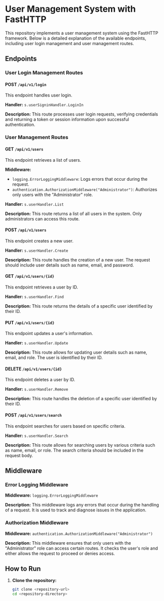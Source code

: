 # User Management System with FastHTTP

This repository implements a user management system using the FastHTTP framework. Below is a detailed explanation of the available endpoints, including user login management and user management routes.

## Endpoints

### User Login Management Routes

#### POST `/api/v1/login`

This endpoint handles user login.

**Handler:** `s.userSigninHandler.LoginIn`

**Description:** This route processes user login requests, verifying credentials and returning a token or session information upon successful authentication.

### User Management Routes

#### GET `/api/v1/users`

This endpoint retrieves a list of users.

**Middleware:**

- `logging.ErrorLoggingMiddleware`: Logs errors that occur during the request.
- `authentication.AuthorizationMiddleware("Administrator")`: Authorizes only users with the "Administrator" role.

**Handler:** `s.userHandler.List`

**Description:** This route returns a list of all users in the system. Only administrators can access this route.

#### POST `/api/v1/users`

This endpoint creates a new user.

**Handler:** `s.userHandler.Create`

**Description:** This route handles the creation of a new user. The request should include user details such as name, email, and password.

#### GET `/api/v1/users/{id}`

This endpoint retrieves a user by ID.

**Handler:** `s.userHandler.Find`

**Description:** This route returns the details of a specific user identified by their ID.

#### PUT `/api/v1/users/{id}`

This endpoint updates a user's information.

**Handler:** `s.userHandler.Update`

**Description:** This route allows for updating user details such as name, email, and role. The user is identified by their ID.

#### DELETE `/api/v1/users/{id}`

This endpoint deletes a user by ID.

**Handler:** `s.userHandler.Remove`

**Description:** This route handles the deletion of a specific user identified by their ID.

#### POST `/api/v1/users/search`

This endpoint searches for users based on specific criteria.

**Handler:** `s.userHandler.Search`

**Description:** This route allows for searching users by various criteria such as name, email, or role. The search criteria should be included in the request body.

## Middleware

### Error Logging Middleware

**Middleware:** `logging.ErrorLoggingMiddleware`

**Description:** This middleware logs any errors that occur during the handling of a request. It is used to track and diagnose issues in the application.

### Authorization Middleware

**Middleware:** `authentication.AuthorizationMiddleware("Administrator")`

**Description:** This middleware ensures that only users with the "Administrator" role can access certain routes. It checks the user's role and either allows the request to proceed or denies access.

## How to Run

1. **Clone the repository:**

   ```bash
   git clone <repository-url>
   cd <repository-directory>
